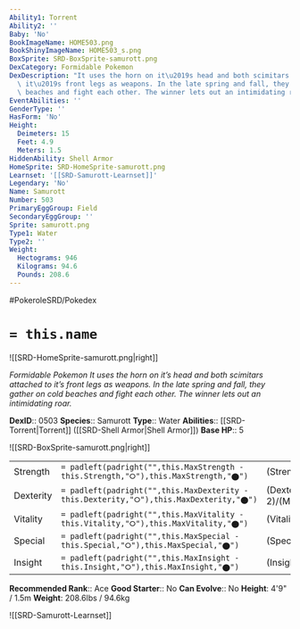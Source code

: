 ```yaml
---
Ability1: Torrent
Ability2: ''
Baby: 'No'
BookImageName: HOME503.png
BookShinyImageName: HOME503_s.png
BoxSprite: SRD-BoxSprite-samurott.png
DexCategory: Formidable Pokemon
DexDescription: "It uses the horn on it\u2019s head and both scimitars attached to\
  \ it\u2019s front legs as weapons. In the late spring and fall, they gather on cold\
  \ beaches and fight each other. The winner lets out an intimidating roar."
EventAbilities: ''
GenderType: ''
HasForm: 'No'
Height:
  Deimeters: 15
  Feet: 4.9
  Meters: 1.5
HiddenAbility: Shell Armor
HomeSprite: SRD-HomeSprite-samurott.png
Learnset: '[[SRD-Samurott-Learnset]]'
Legendary: 'No'
Name: Samurott
Number: 503
PrimaryEggGroup: Field
SecondaryEggGroup: ''
Sprite: samurott.png
Type1: Water
Type2: ''
Weight:
  Hectograms: 946
  Kilograms: 94.6
  Pounds: 208.6
---
```


#PokeroleSRD/Pokedex

# `= this.name`

![[SRD-HomeSprite-samurott.png|right]]

*Formidable Pokemon*
*It uses the horn on it’s head and both scimitars attached to it’s front legs as weapons. In the late spring and fall, they gather on cold beaches and fight each other. The winner lets out an intimidating roar.*

**DexID**:: 0503
**Species**:: Samurott
**Type**:: Water
**Abilities**:: [[SRD-Torrent|Torrent]] ([[SRD-Shell Armor|Shell Armor]])
**Base HP**:: 5

![[SRD-BoxSprite-samurott.png|right]]

|           |                                                                                        |                                          |
| --------- | -------------------------------------------------------------------------------------- | ---------------------------------------- |
| Strength  | `= padleft(padright("",this.MaxStrength - this.Strength,"⭘"),this.MaxStrength,"⬤")`    | (Strength::3)/(MaxStrength::6)   |
| Dexterity | `= padleft(padright("",this.MaxDexterity - this.Dexterity,"⭘"),this.MaxDexterity,"⬤")` | (Dexterity:: 2)/(MaxDexterity::5) |
| Vitality  | `= padleft(padright("",this.MaxVitality - this.Vitality,"⭘"),this.MaxVitality,"⬤")`    | (Vitality::2)/(MaxVitality::5)   |
| Special   | `= padleft(padright("",this.MaxSpecial - this.Special,"⭘"),this.MaxSpecial,"⬤")`       | (Special::3)/(MaxSpecial::6)     |
| Insight   | `= padleft(padright("",this.MaxInsight - this.Insight,"⭘"),this.MaxInsight,"⬤")`       | (Insight::2)/(MaxInsight::5)     |

**Recommended Rank**:: Ace
**Good Starter**:: No
**Can Evolve**:: No
**Height**: 4'9" / 1.5m
**Weight**: 208.6lbs / 94.6kg

![[SRD-Samurott-Learnset]]